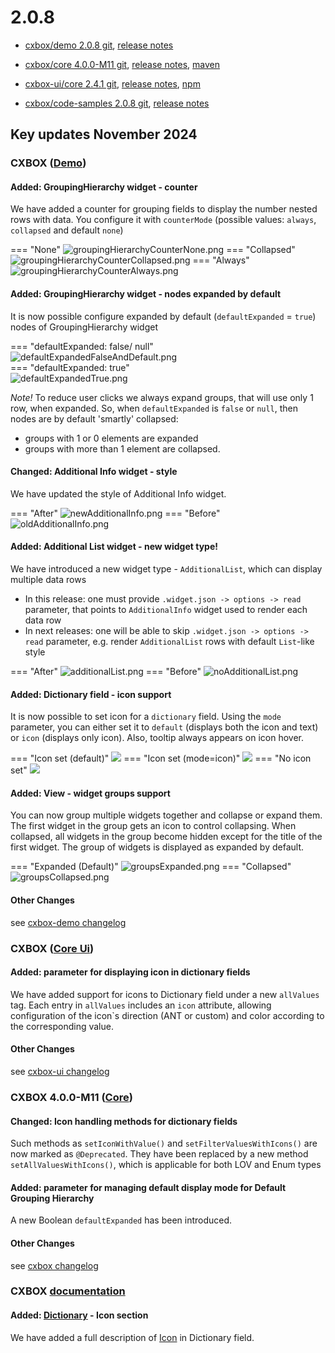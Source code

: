 # 2.0.8

* [cxbox/demo 2.0.8 git](https://github.com/CX-Box/cxbox-demo/tree/v.2.0.8), [release notes](https://github.com/CX-Box/cxbox-demo/releases/tag/v.2.0.8)

* [cxbox/core 4.0.0-M11 git](https://github.com/CX-Box/cxbox/tree/cxbox-4.0.0-M11), [release notes](https://github.com/CX-Box/cxbox/releases/tag/cxbox-4.0.0-M11), [maven](https://central.sonatype.com/artifact/org.cxbox/cxbox-starter-parent/4.0.0-M11)

* [cxbox-ui/core 2.4.1 git](https://github.com/CX-Box/cxbox-ui/tree/2.4.1), [release notes](https://github.com/CX-Box/cxbox-ui/releases/tag/2.4.1), [npm](https://www.npmjs.com/package/@cxbox-ui/core/v/2.4.1)

* [cxbox/code-samples 2.0.8 git](https://github.com/CX-Box/cxbox-code-samples/tree/v.2.0.8), [release notes](https://github.com/CX-Box/cxbox-code-samples/releases/tag/v.2.0.8)

## **Key updates November 2024**  

### CXBOX ([Demo](http://demo.cxbox.org))  

#### Added: GroupingHierarchy widget - counter  

We have added a counter for grouping fields to display the number nested rows with data. You configure it with `counterMode` (possible values: `always`, `collapsed` and default `none`)  

=== "None"
    ![groupingHierarchyCounterNone.png](v2.0.8/groupingHierarchyCounterNone.png)
=== "Collapsed"  
    ![groupingHierarchyCounterCollapsed.png](v2.0.8/groupingHierarchyCounterCollapsed.png)
=== "Always"  
    ![groupingHierarchyCounterAlways.png](v2.0.8/groupingHierarchyCounterAlways.png)  

#### Added: GroupingHierarchy widget - nodes expanded by default  

It is now possible configure expanded by default (`defaultExpanded` = `true`) nodes of GroupingHierarchy widget

=== "defaultExpanded: false/ null"  
    ![defaultExpandedFalseAndDefault.png](v2.0.8/defaultExpandedFalseAndDefault.png)  
=== "defaultExpanded: true"  
    ![defaultExpandedTrue.png](v2.0.8/defaultExpandedTrue.png)

_Note!_ To reduce user clicks we always expand groups, that will use only 1 row, when expanded. So, when `defaultExpanded` is `false` or `null`, then nodes are by default 'smartly' collapsed:

* groups with 1 or 0 elements are expanded
* groups with more than 1 element are collapsed.

#### Changed: Additional Info widget - style  

We have updated the style of Additional Info widget.  

=== "After" 
    ![newAdditionalInfo.png](v2.0.8/newAdditionalInfo.png)
=== "Before"  
    ![oldAdditionalInfo.png](v2.0.8/oldAdditionalInfo.png)

#### Added: Additional List widget - new widget type!  

We have introduced a new widget type - `AdditionalList`, which can display multiple data rows

* In this release: one must provide `.widget.json -> options -> read` parameter, that points to `AdditionalInfo` widget used to render each data row
* In next releases: one will be able to skip `.widget.json -> options -> read` parameter, e.g. render `AdditionalList` rows with default `List`-like style

=== "After"
    ![additionalList.png](v2.0.8/additionalList.png)
=== "Before"
    ![noAdditionalList.png](v2.0.8/noAdditionalList.png)  

#### Added: Dictionary field - icon support

It is now possible to set icon for a `dictionary` field. Using the `mode` parameter, you can either set it to `default` (displays both the icon and text) or `icon` (displays only icon).
Also, tooltip always appears on icon hover.

=== "Icon set (default)"
    ![](v2.0.8/dictionaryDefault.png)
=== "Icon set (mode=icon)"
    ![](v2.0.8/dictionaryIcon.png)
=== "No icon set"
    ![](v2.0.8/oldDictionary.png)  

#### Added: View - widget groups support 

You can now group multiple widgets together and collapse or expand them. The first widget in the group gets an icon to control collapsing. When collapsed, all widgets in the group become hidden except for the title of the first widget. The group of widgets is displayed as expanded by default.   

=== "Expanded (Default)"
    ![groupsExpanded.png](v2.0.8/groupsExpanded.png)
=== "Collapsed"
    ![groupsCollapsed.png](v2.0.8/groupsCollapsed.png)

#### Other Changes
see [cxbox-demo changelog](https://github.com/CX-Box/cxbox-demo/releases/tag/v.2.0.8)  

### CXBOX ([Core Ui](https://github.com/CX-Box/cxbox-ui/releases/tag/2.4.1))  

#### Added: parameter for displaying icon in dictionary fields  

We have added support for icons to Dictionary field under a new `allValues` tag. Each entry in `allValues` includes an `icon` attribute, allowing configuration of the icon`s direction (ANT or custom) and color according to the corresponding value. 

#### Other Changes
see [cxbox-ui changelog](https://github.com/CX-Box/cxbox-ui/releases/tag/2.4.1)  

### CXBOX 4.0.0-M11 ([Core](https://github.com/CX-Box/cxbox/tree/cxbox-4.0.0-M11))  

#### Changed: Icon handling methods for dictionary fields

Such methods as `setIconWithValue()` and `setFilterValuesWithIcons()` are now marked as `@Deprecated`. They have been replaced by a new method `setAllValuesWithIcons()`, which is applicable for both LOV and Enum types  

#### Added: parameter for managing default display mode for Default Grouping Hierarchy  

A new Boolean `defaultExpanded` has been introduced.

#### Other Changes
see [cxbox changelog](https://github.com/CX-Box/cxbox/releases/tag/cxbox-4.0.0-M11)

### CXBOX [documentation](https://doc.cxbox.org/)  

#### Added: [Dictionary](/widget_field_dictionary) - Icon section  

We have added a full description of [Icon](https://doc.cxbox.org/widget/fields/field/dictionary/dictionary/#icon) in Dictionary field. 

